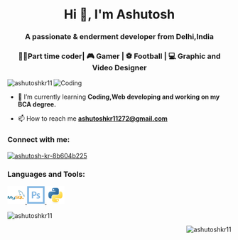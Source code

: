 
<h1 align="center">Hi 👋, I'm Ashutosh</h1>
<h3 align="center">A passionate & enderment developer from Delhi,India</h3>
<h3 align="center">👨‍💻Part time coder| 🎮 Gamer | ⚽ Football | 💻 Graphic and Video Designer </h3>
<img align='right' alt='Coding' width='400' src='https://i.pinimg.com/originals/e4/26/70/e426702edf874b181aced1e2fa5c6cde.gif'>

<p align="left"> <img src="https://komarev.com/ghpvc/?username=ashutoshkr11&label=Profile%20views&color=0e75b6&style=flat" alt="ashutoshkr11" /> </p>

- 🌱 I’m currently learning **Coding,Web developing and working on my BCA degree.**

- 📫 How to reach me **ashutoshkr11272@gmail.com**

<h3 align="left">Connect with me:</h3>
<p align="left">
<a href="https://linkedin.com/in/ashutosh-kr-8b604b225" target="blank"><img align="center" src="https://raw.githubusercontent.com/rahuldkjain/github-profile-readme-generator/master/src/images/icons/Social/linked-in-alt.svg" alt="ashutosh-kr-8b604b225" height="30" width="40" /></a>
</p>

<h3 align="left">Languages and Tools:</h3>
<p align="left"> <a href="https://www.mysql.com/" target="_blank" rel="noreferrer"> <img src="https://raw.githubusercontent.com/devicons/devicon/master/icons/mysql/mysql-original-wordmark.svg" alt="mysql" width="40" height="40"/> </a> <a href="https://www.photoshop.com/en" target="_blank" rel="noreferrer"> <img src="https://raw.githubusercontent.com/devicons/devicon/master/icons/photoshop/photoshop-line.svg" alt="photoshop" width="40" height="40"/> </a> <a href="https://www.python.org" target="_blank" rel="noreferrer"> <img src="https://raw.githubusercontent.com/devicons/devicon/master/icons/python/python-original.svg" alt="python" width="40" height="40"/> </a> </p>

<p><img align="center" src="https://github-readme-stats.vercel.app/api/top-langs?username=ashutoshkr11&show_icons=true&locale=en&layout=compact" alt="ashutoshkr11" /></p>

<p>&nbsp;<img align="right" src="https://github-readme-stats.vercel.app/api?username=ashutoshkr11&show_icons=true&locale=en" alt="ashutoshkr11" /></p>
